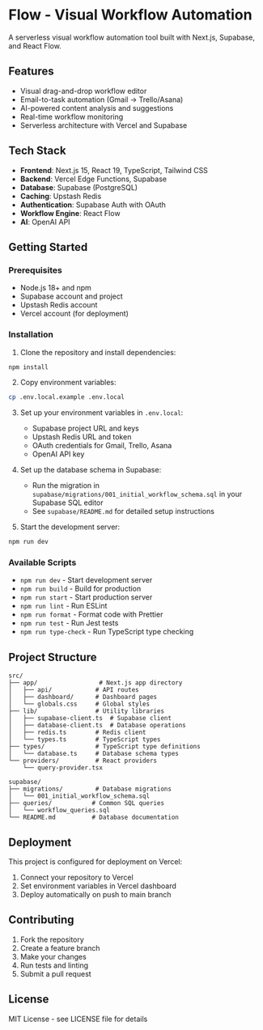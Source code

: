 # Flow - Visual Workflow Automation

A serverless visual workflow automation tool built with Next.js, Supabase, and React Flow.

## Features

- Visual drag-and-drop workflow editor
- Email-to-task automation (Gmail → Trello/Asana)
- AI-powered content analysis and suggestions
- Real-time workflow monitoring
- Serverless architecture with Vercel and Supabase

## Tech Stack

- **Frontend**: Next.js 15, React 19, TypeScript, Tailwind CSS
- **Backend**: Vercel Edge Functions, Supabase
- **Database**: Supabase (PostgreSQL)
- **Caching**: Upstash Redis
- **Authentication**: Supabase Auth with OAuth
- **Workflow Engine**: React Flow
- **AI**: OpenAI API

## Getting Started

### Prerequisites

- Node.js 18+ and npm
- Supabase account and project
- Upstash Redis account
- Vercel account (for deployment)

### Installation

1. Clone the repository and install dependencies:

```bash
npm install
```

2. Copy environment variables:

```bash
cp .env.local.example .env.local
```

3. Set up your environment variables in `.env.local`:
   - Supabase project URL and keys
   - Upstash Redis URL and token
   - OAuth credentials for Gmail, Trello, Asana
   - OpenAI API key

4. Set up the database schema in Supabase:
   - Run the migration in `supabase/migrations/001_initial_workflow_schema.sql` in your Supabase SQL editor
   - See `supabase/README.md` for detailed setup instructions

5. Start the development server:

```bash
npm run dev
```

### Available Scripts

- `npm run dev` - Start development server
- `npm run build` - Build for production
- `npm run start` - Start production server
- `npm run lint` - Run ESLint
- `npm run format` - Format code with Prettier
- `npm run test` - Run Jest tests
- `npm run type-check` - Run TypeScript type checking

## Project Structure

```
src/
├── app/                 # Next.js app directory
│   ├── api/            # API routes
│   ├── dashboard/      # Dashboard pages
│   └── globals.css     # Global styles
├── lib/                # Utility libraries
│   ├── supabase-client.ts  # Supabase client
│   ├── database-client.ts  # Database operations
│   ├── redis.ts        # Redis client
│   └── types.ts        # TypeScript types
├── types/              # TypeScript type definitions
│   └── database.ts     # Database schema types
└── providers/          # React providers
    └── query-provider.tsx

supabase/
├── migrations/         # Database migrations
│   └── 001_initial_workflow_schema.sql
├── queries/           # Common SQL queries
│   └── workflow_queries.sql
└── README.md          # Database documentation
```

## Deployment

This project is configured for deployment on Vercel:

1. Connect your repository to Vercel
2. Set environment variables in Vercel dashboard
3. Deploy automatically on push to main branch

## Contributing

1. Fork the repository
2. Create a feature branch
3. Make your changes
4. Run tests and linting
5. Submit a pull request

## License

MIT License - see LICENSE file for details
